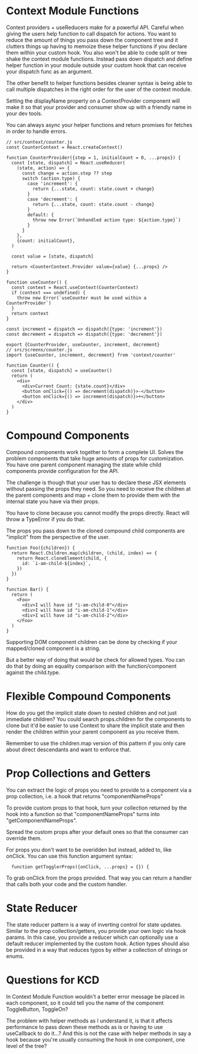 # Context Module Functions

Context providers + useReducers make for a powerful API. Careful when giving the
users help function to call dispatch for actions. You want to reduce the amount
of things you pass down the component tree and it clutters things up having to
memoize these helper functions if you declare them within your custom hook. You
also won't be able to code split or tree shake the context module functions.
Instead pass down dispatch and define helper function in your module outside
your custom hook that can receive your dispatch func as an argument.

The other benefit to helper functions besides cleaner syntax is being able to
call multiple dispatches in the right order for the user of the context module.

Setting the displayName property on a ContextProvider component will make it so
that your provider and consumer show up with a friendly name in your dev tools.

You can always async your helper functions and return promises for fetches in
order to handle errors.

```
// src/context/counter.js
const CounterContext = React.createContext()

function CounterProvider({step = 1, initialCount = 0, ...props}) {
  const [state, dispatch] = React.useReducer(
    (state, action) => {
      const change = action.step ?? step
      switch (action.type) {
        case 'increment': {
          return {...state, count: state.count + change}
        }
        case 'decrement': {
          return {...state, count: state.count - change}
        }
        default: {
          throw new Error(`Unhandled action type: ${action.type}`)
        }
      }
    },
    {count: initialCount},
  )

  const value = [state, dispatch]

  return <CounterContext.Provider value={value} {...props} />
}

function useCounter() {
  const context = React.useContext(CounterContext)
  if (context === undefined) {
    throw new Error(`useCounter must be used within a CounterProvider`)
  }
  return context
}

const increment = dispatch => dispatch({type: 'increment'})
const decrement = dispatch => dispatch({type: 'decrement'})

export {CounterProvider, useCounter, increment, decrement}
// src/screens/counter.js
import {useCounter, increment, decrement} from 'context/counter'

function Counter() {
  const [state, dispatch] = useCounter()
  return (
    <div>
      <div>Current Count: {state.count}</div>
      <button onClick={() => decrement(dispatch)}>-</button>
      <button onClick={() => increment(dispatch)}>+</button>
    </div>
  )
}
```

# Compound Components

Compound components work together to form a complete UI. Solves the problem
components that take huge amounts of props for customization. You have one
parent component managing the state while child components provide configuration
for the API.

The challenge is though that your user has to declare these JSX elements without
passing the props they need. So you need to receive the children at the parent
components and map + clone them to provide them with the internal state you have
via their props.

You have to clone because you cannot modify the props directly. React will throw
a TypeError if you do that.

The props you pass down to the cloned compound child components are "implicit"
from the perspective of the user.

```
function Foo({children}) {
  return React.Children.map(children, (child, index) => {
    return React.cloneElement(child, {
      id: `i-am-child-${index}`,
    })
  })
}

function Bar() {
  return (
    <Foo>
      <div>I will have id "i-am-child-0"</div>
      <div>I will have id "i-am-child-1"</div>
      <div>I will have id "i-am-child-2"</div>
    </Foo>
  )
}
```

Supporting DOM component children can be done by checking if your mapped/cloned
component is a string.

But a better way of doing that would be check for allowed types. You can do that
by doing an equality comparison with the function/component against the
child.type.

# Flexible Compound Components

How do you get the implicit state down to nested children and not just immediate
children? You could search props.children for the components to clone but it'd
be easier to use Context to share the implicit state and then render the
children within your parent component as you receive them.

Remember to use the children.map version of this pattern if you only care about
direct descendants and want to enforce that.

# Prop Collections and Getters

You can extract the logic of props you need to provide to a component via a prop
collection, i.e. a hook that returns "componentNameProps"

To provide custom props to that hook, turn your collection returned by the hook
into a function so that "componentNameProps" turns into "getComponentNameProps".

Spread the custom props after your default ones so that the consumer can
override them.

For props you don't want to be overidden but instead, added to, like onClick.
You can use this function argument syntax:

```
  function getTogglerProps({onClick, ...props} = {}) {
```

To grab onClick from the props provided. That way you can return a handler that
calls both your code and the custom handler.

# State Reducer

The state reducer pattern is a way of inverting control for state updates.
Similar to the prop collection/getters, you provide your own logic via hook
params. In this case, you provide a reducer which can optionally use a default
reducer implemented by the custom hook. Action types should also be provided in
a way that reduces typos by either a collection of strings or enums.

# Questions for KCD

In Context Module Function wouldn't a better error message be placed in each
component, so it could tell you the name of the component ToggleButton,
ToggleOn?

The problem with helper methods as I understand it, is that it affects
performance to pass down these methods as is or having to use useCallback to do
it...? And this is not the case with helper methods in say a hook because you're
usually consuming the hook in one component, one level of the tree?
